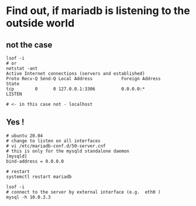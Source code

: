 # Find out, if mariadb is listening to the outside world 


## not the case 

```
lsof -i 
# or 
netstat -ant
Active Internet connections (servers and established)
Proto Recv-Q Send-Q Local Address           Foreign Address         State      
tcp        0      0 127.0.0.1:3306          0.0.0.0:*               LISTEN    

# <- in this case not - localhost 

```

## Yes ! 

```
# ubuntu 20.04
# change to listen on all interfaces 
# vi /etc/mariadb-conf.d/50-server.cnf 
# this is only for the mysqld standalone daemon
[mysqld]
bind-address = 0.0.0.0

# restart
systemctl restart mariadb 

lsof -i 
# connect to the server by external interface (e.g.  eth0 ) 
mysql -h 10.0.3.3 


```
